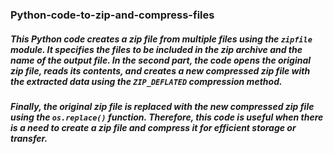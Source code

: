 ### Python-code-to-zip-and-compress-files

##### This Python code creates a zip file from multiple files using the `zipfile` module. It specifies the files to be included in the zip archive and the name of the output file. In the second part, the code opens the original zip file, reads its contents, and creates a new compressed zip file with the extracted data using the `ZIP_DEFLATED` compression method.
##### Finally, the original zip file is replaced with the new compressed zip file using the `os.replace()` function. Therefore, this code is useful when there is a need to create a zip file and compress it for efficient storage or transfer.